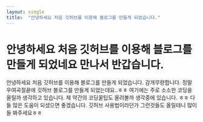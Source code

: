 ```yaml
---
layout: single
title:  "안녕하세요 처음 깃허브를 이용해 블로그를 만들게 되었습니다."
---
```


# 안녕하세요 처음 깃허브를 이용해 블로그를 만들게 되었네요 만나서 반갑습니다.

안녕하세요 처음 깃허브를 이용해 블로그를 만들게 되었습니다.
감개무량합니다. 정말 우여곡절끝에 깃허브 블로그를 만들게 되었는데요..ㅎㅎ 
여기에는 주로 소소한 코딩을 올릴까 생각하고 있습니다.
제 약간의 코딩꿀팁도 올려볼까 생각중에 있습니다. ㅎㅎ 
다들 많은 도움이 되셨으면 좋겠습니다.
깃허브 사용법이라던가 그런것들도 올릴테니 많이들 봐주세요ㅎㅎ
